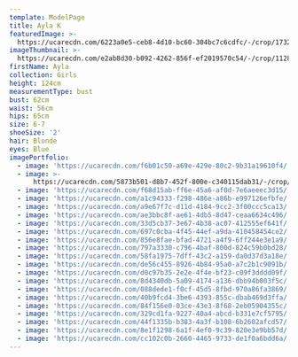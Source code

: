```yaml
---
template: ModelPage
title: Ayla K
featuredImage: >-
  https://ucarecdn.com/6223a0e5-ceb8-4d10-bc60-304bc7c6cdfc/-/crop/1732x1155/0,245/-/preview/
imageThumbnail: >-
  https://ucarecdn.com/e2ab8d30-b092-4262-856f-ef2019570c54/-/crop/1128x1477/268,154/-/preview/
firstName: Ayla
collection: Girls
height: 124cm
measurementType: bust
bust: 62cm
waist: 56cm
hips: 65cm
size: 6-7
shoeSize: '2'
hair: Blonde
eyes: Blue
imagePortfolio:
  - image: 'https://ucarecdn.com/f6b01c50-a69e-429e-80c2-9b31a19610f4/'
  - image: >-
      https://ucarecdn.com/5873b501-d8b7-452f-800e-c340115dab31/-/crop/1170x1317/0,0/-/preview/
  - image: 'https://ucarecdn.com/f68d15ab-ff6e-45a6-af0d-7e6aeeec3d15/'
  - image: 'https://ucarecdn.com/a1c94333-f298-486e-a86b-e997126efbfe/'
  - image: 'https://ucarecdn.com/a9e67f7c-d11d-4184-9cc2-3f00ccc5ca13/'
  - image: 'https://ucarecdn.com/ae3bbc8f-ae61-4db5-8d47-ceaa6634c496/'
  - image: 'https://ucarecdn.com/33d5cb37-3e67-4b38-ac07-412555ef641f/'
  - image: 'https://ucarecdn.com/697c0cba-4f45-44ef-a9da-410458454ce2/'
  - image: 'https://ucarecdn.com/856e8fae-bfad-4721-a4f9-6ff244e3e1a9/'
  - image: 'https://ucarecdn.com/797a3330-c796-4baf-800d-824c59b0bd28/'
  - image: 'https://ucarecdn.com/58fa1975-7dff-43c2-a159-da0d37d3a18e/'
  - image: 'https://ucarecdn.com/de56c455-8926-4b84-95a0-a7c2b1c9091b/'
  - image: 'https://ucarecdn.com/d0c97b35-2e2e-4f4e-bf23-c09f3dddd09f/'
  - image: 'https://ucarecdn.com/8d4340db-5a09-4174-a136-dbb94b003f5c/'
  - image: 'https://ucarecdn.com/088dede1-f0cf-45d5-8fbd-970a86fa3869/'
  - image: 'https://ucarecdn.com/40b9fcd4-3be6-4393-855c-dbab469d3ffa/'
  - image: 'https://ucarecdn.com/84f156e0-03ce-43e3-8f68-2eb05904355c/'
  - image: 'https://ucarecdn.com/329cd1fa-9227-40a4-abcd-b331e7cf5795/'
  - image: 'https://ucarecdn.com/44f1335b-b383-4a3f-b108-6b2602afcd57/'
  - image: 'https://ucarecdn.com/8e1f1298-6a1f-4ef0-9c39-820e3e9bb57d/'
  - image: 'https://ucarecdn.com/cc102c0b-2660-4465-9733-de1f0a6bdd6a/'
---
```


